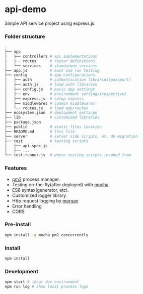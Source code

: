 # api-demo
Simple API service project using express.js.

### Folder structure
```sh
.
├── app
│   ├── controllers # api implementations
│   ├── routes      # router definitions
│   └── services    # standalone services
├── app.js          # boot and run testing
├── config          # app configurations
│   ├── auth        # authentication libraries(passport)
│   ├── auth.js     # load auth libraries
│   ├── config.js   # basic app settings
│   ├── env         # environment settings(respective)
│   ├── express.js  # setup express
│   ├── middlewares # common middlewares
│   └── routes.js   # load app/routes
├── ecosystem.json  # deployment settings
├── lib             # customized libraries
├── package.json
├── public          # static files location
├── README.md       # this file
├── server          # server side scripts, ex. do migration
├── test            # testing scripts
│   ├── api.spec.js
│   ├── ...
└── test-runner.js  # where testing scripts invoked from
```

### Features
- [pm2](http://pm2.keymetrics.io/) process manager.
- Testing on-the-fly(after deployed) with [mocha](https://mochajs.org/).
- ES6 syntax(generator, etc).
- Customized logger library
- Http request logging by [morgan](https://www.npmjs.com/package/morgan)
- Error handling
- CORS

### Pre-install

```sh
npm install -g mocha pm2 concurrently
```

### Install

```sh
npm install
```

### Development

```sh
npm start # local dev environment
npm run log # show local process logs
```
